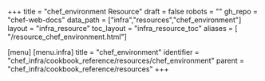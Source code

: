 +++
title = "chef_environment Resource"
draft = false
robots = ""
gh_repo = "chef-web-docs"
data_path = ["infra","resources","chef_environment"]
layout = "infra_resource"
toc_layout = "infra_resource_toc"
aliases = [ "/resource_chef_environment.html"]

[menu]
  [menu.infra]
    title = "chef_environment"
    identifier = "chef_infra/cookbook_reference/resources/chef_environment"
    parent = "chef_infra/cookbook_reference/resources"
+++

<!-- The contents of this page are automatically generated from the chef_environment.yaml file in the data directory. -->
<!-- To suggest a change, edit the https://github.com/chef/chef/blob/main/lib/chef/resource/chef_environment.rb file
      and submit a pull request to the https://github.com/chef/chef repository. -->
